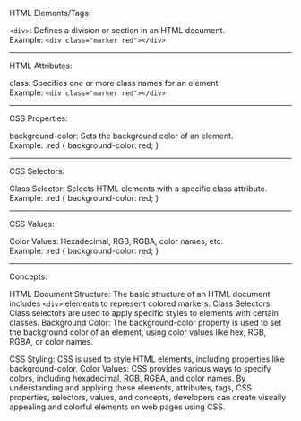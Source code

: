 HTML Elements/Tags: <br>

``<div>``: Defines a division or section in an HTML document. <br>
Example: ``<div class="marker red"></div>``

<hr>

HTML Attributes: <br>

class: Specifies one or more class names for an element. <br>
Example: ``<div class="marker red"></div>``

<hr>

CSS Properties: <br>

background-color: Sets the background color of an element. <br>
Example: .red { background-color: red; }

<hr>

CSS Selectors: <br>

Class Selector: Selects HTML elements with a specific class attribute. <br>
Example: .red { background-color: red; }

<hr>

CSS Values: <br>

Color Values: Hexadecimal, RGB, RGBA, color names, etc. <br>
Example: .red { background-color: red; }

<hr>

Concepts: <br>

HTML Document Structure: The basic structure of an HTML document includes ``<div>`` elements to represent colored markers.
Class Selectors: Class selectors are used to apply specific styles to elements with certain classes.
Background Color: The background-color property is used to set the background color of an element, using color values like hex, RGB, RGBA, or color names.

CSS Styling: CSS is used to style HTML elements, including properties like background-color.
Color Values: CSS provides various ways to specify colors, including hexadecimal, RGB, RGBA, and color names.
By understanding and applying these elements, attributes, tags, CSS properties, selectors, values, and concepts, developers can create visually appealing and colorful elements on web pages using CSS.